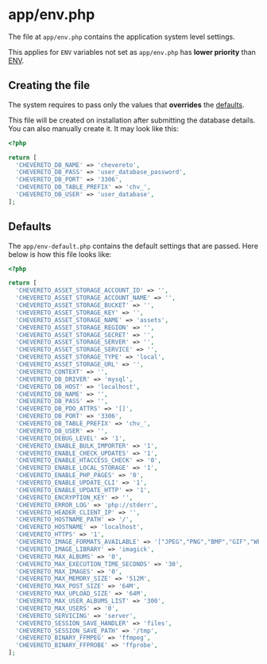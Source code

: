# app/env.php

The file at `app/env.php` contains the application system level settings.

This applies for `ENV` variables not set as `app/env.php` has **lower priority** than [ENV](environment.md).

## Creating the file

The system requires to pass only the values that **overrides** the [defaults](#defaults).

This file will be created on installation after submitting the database details. You can also manually create it. It may look like this:

```php
<?php

return [
  'CHEVERETO_DB_NAME' => 'chevereto',
  'CHEVERETO_DB_PASS' => 'user_database_password',
  'CHEVERETO_DB_PORT' => '3306',
  'CHEVERETO_DB_TABLE_PREFIX' => 'chv_',
  'CHEVERETO_DB_USER' => 'user_database',
];
```

## Defaults

The `app/env-default.php` contains the default settings that are passed. Here below is how this file looks like:

```php
<?php

return [
  'CHEVERETO_ASSET_STORAGE_ACCOUNT_ID' => '',
  'CHEVERETO_ASSET_STORAGE_ACCOUNT_NAME' => '',
  'CHEVERETO_ASSET_STORAGE_BUCKET' => '',
  'CHEVERETO_ASSET_STORAGE_KEY' => '',
  'CHEVERETO_ASSET_STORAGE_NAME' => 'assets',
  'CHEVERETO_ASSET_STORAGE_REGION' => '',
  'CHEVERETO_ASSET_STORAGE_SECRET' => '',
  'CHEVERETO_ASSET_STORAGE_SERVER' => '',
  'CHEVERETO_ASSET_STORAGE_SERVICE' => '',
  'CHEVERETO_ASSET_STORAGE_TYPE' => 'local',
  'CHEVERETO_ASSET_STORAGE_URL' => '',
  'CHEVERETO_CONTEXT' => '',
  'CHEVERETO_DB_DRIVER' => 'mysql',
  'CHEVERETO_DB_HOST' => 'localhost',
  'CHEVERETO_DB_NAME' => '',
  'CHEVERETO_DB_PASS' => '',
  'CHEVERETO_DB_PDO_ATTRS' => '[]',
  'CHEVERETO_DB_PORT' => '3306',
  'CHEVERETO_DB_TABLE_PREFIX' => 'chv_',
  'CHEVERETO_DB_USER' => '',
  'CHEVERETO_DEBUG_LEVEL' => '1',
  'CHEVERETO_ENABLE_BULK_IMPORTER' => '1',
  'CHEVERETO_ENABLE_CHECK_UPDATES' => '1',
  'CHEVERETO_ENABLE_HTACCESS_CHECK' => '0',
  'CHEVERETO_ENABLE_LOCAL_STORAGE' => '1',
  'CHEVERETO_ENABLE_PHP_PAGES' => '0',
  'CHEVERETO_ENABLE_UPDATE_CLI' => '1',
  'CHEVERETO_ENABLE_UPDATE_HTTP' => '1',
  'CHEVERETO_ENCRYPTION_KEY' => '',
  'CHEVERETO_ERROR_LOG' => 'php://stderr',
  'CHEVERETO_HEADER_CLIENT_IP' => '',
  'CHEVERETO_HOSTNAME_PATH' => '/',
  'CHEVERETO_HOSTNAME' => 'localhost',
  'CHEVERETO_HTTPS' => '1',
  'CHEVERETO_IMAGE_FORMATS_AVAILABLE' => '["JPEG","PNG","BMP","GIF","WEBP"]',
  'CHEVERETO_IMAGE_LIBRARY' => 'imagick',
  'CHEVERETO_MAX_ALBUMS' => '0',
  'CHEVERETO_MAX_EXECUTION_TIME_SECONDS' => '30',
  'CHEVERETO_MAX_IMAGES' => '0',
  'CHEVERETO_MAX_MEMORY_SIZE' => '512M',
  'CHEVERETO_MAX_POST_SIZE' => '64M',
  'CHEVERETO_MAX_UPLOAD_SIZE' => '64M',
  'CHEVERETO_MAX_USER_ALBUMS_LIST' => '300',
  'CHEVERETO_MAX_USERS' => '0',
  'CHEVERETO_SERVICING' => 'server',
  'CHEVERETO_SESSION_SAVE_HANDLER' => 'files',
  'CHEVERETO_SESSION_SAVE_PATH' => '/tmp',
  'CHEVERETO_BINARY_FFMPEG' => 'ffmpeg',
  'CHEVERETO_BINARY_FFPROBE' => 'ffprobe',
];
```
